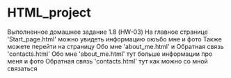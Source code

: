 # HTML_project
Выполненное домашнее задание 1.8 (HW-03)
На главное странице 'Start_page.html' можно увидеть информацию оюъбо мне и фото
Также можете перейти на страницу Обо мне 'about_me.html' и Обратная связь 'contacts.html'
Обо мне 'about_me.html' тут больше информации про меня и фото
Обратная связь 'contacts.html' тут как можно со мной связаться
